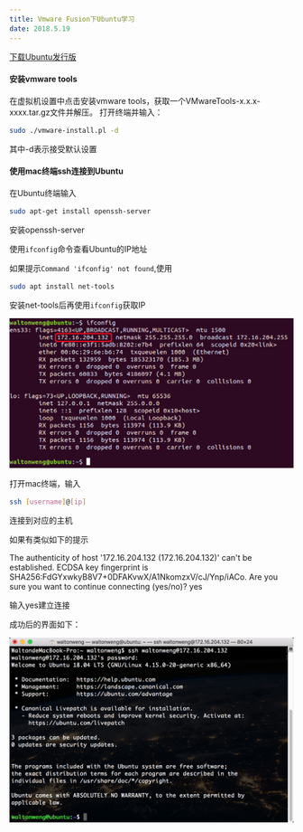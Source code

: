 ```yaml
---
title: Vmware Fusion下Ubuntu学习
date: 2018.5.19
---
```


[下载Ubuntu发行版](https://cn.ubuntu.com)

<!--more-->

#### 安装vmware tools
在虚拟机设置中点击安装vmware tools，获取一个VMwareTools-x.x.x-xxxx.tar.gz文件并解压。
打开终端并输入：
```bash
sudo ./vmware-install.pl -d
```
其中-d表示接受默认设置

#### 使用mac终端ssh连接到Ubuntu
在Ubuntu终端输入
```bash
sudo apt-get install openssh-server
```
安装openssh-server

使用```ifconfig```命令查看Ubuntu的IP地址

如果提示```Command 'ifconfig' not found```,使用
```bash
sudo apt install net-tools
```
安装net-tools后再使用```ifconfig```获取IP

![ifconfig](/images/ifconfig.png)

打开mac终端，输入
```bash
ssh [username]@[ip]
```
连接到对应的主机

如果有类似如下的提示
>
The authenticity of host '172.16.204.132 (172.16.204.132)' can't be established.
ECDSA key fingerprint is SHA256:FdGYxwkyB8V7+0DFAKvwX/A1NkomzxV/cJ/Ynp/iACo.
Are you sure you want to continue connecting (yes/no)? yes
>

输入yes建立连接

成功后的界面如下：

![ssh](/images/ssh.png)

